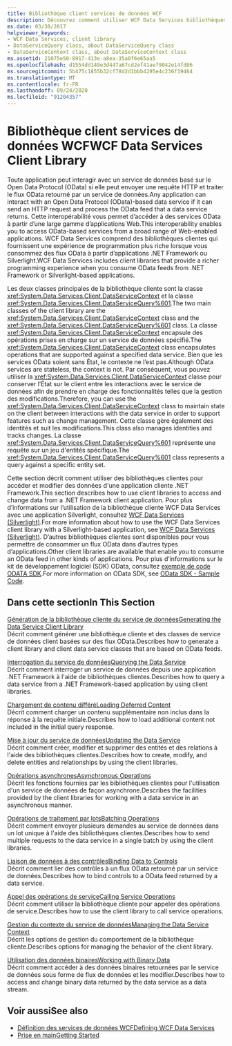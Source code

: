 ```yaml
---
title: Bibliothèque client services de données WCF
description: Découvrez comment utiliser WCF Data Services bibliothèques clientes pour accéder à des données et les modifier à partir d’une application cliente .NET Framework.
ms.date: 03/30/2017
helpviewer_keywords:
- WCF Data Services, client library
- DataServiceQuery class, about DataServiceQuery class
- DataServiceContext class, about DataServiceContext class
ms.assetid: 21075e50-8917-413e-a8ea-35a0f6e65aa5
ms.openlocfilehash: d1554dd149e3d447a67cd2ef41aef9042e14fd06
ms.sourcegitcommit: 5b475c1855b32cf78d2d1bbb4295e4c236f39464
ms.translationtype: MT
ms.contentlocale: fr-FR
ms.lasthandoff: 09/24/2020
ms.locfileid: "91204357"
---
```

# <a name="wcf-data-services-client-library"></a><span data-ttu-id="2d008-103">Bibliothèque client services de données WCF</span><span class="sxs-lookup"><span data-stu-id="2d008-103">WCF Data Services Client Library</span></span>

<span data-ttu-id="2d008-104">Toute application peut interagir avec un service de données basé sur le Open Data Protocol (OData) si elle peut envoyer une requête HTTP et traiter le flux OData retourné par un service de données.</span><span class="sxs-lookup"><span data-stu-id="2d008-104">Any application can interact with an Open Data Protocol (OData)-based data service if it can send an HTTP request and process the OData feed that a data service returns.</span></span> <span data-ttu-id="2d008-105">Cette interopérabilité vous permet d’accéder à des services OData à partir d’une large gamme d’applications Web.</span><span class="sxs-lookup"><span data-stu-id="2d008-105">This interoperability enables you to access OData-based services from a broad range of Web-enabled applications.</span></span> <span data-ttu-id="2d008-106">WCF Data Services comprend des bibliothèques clientes qui fournissent une expérience de programmation plus riche lorsque vous consommez des flux OData à partir d’applications .NET Framework ou Silverlight.</span><span class="sxs-lookup"><span data-stu-id="2d008-106">WCF Data Services includes client libraries that provide a richer programming experience when you consume OData feeds from .NET Framework or Silverlight-based applications.</span></span>  
  
 <span data-ttu-id="2d008-107">Les deux classes principales de la bibliothèque cliente sont la classe <xref:System.Data.Services.Client.DataServiceContext> et la classe <xref:System.Data.Services.Client.DataServiceQuery%601>.</span><span class="sxs-lookup"><span data-stu-id="2d008-107">The two main classes of the client library are the <xref:System.Data.Services.Client.DataServiceContext> class and the <xref:System.Data.Services.Client.DataServiceQuery%601> class.</span></span> <span data-ttu-id="2d008-108">La classe <xref:System.Data.Services.Client.DataServiceContext> encapsule des opérations prises en charge sur un service de données spécifié.</span><span class="sxs-lookup"><span data-stu-id="2d008-108">The <xref:System.Data.Services.Client.DataServiceContext> class encapsulates operations that are supported against a specified data service.</span></span> <span data-ttu-id="2d008-109">Bien que les services OData soient sans État, le contexte ne l’est pas.</span><span class="sxs-lookup"><span data-stu-id="2d008-109">Although OData services are stateless, the context is not.</span></span> <span data-ttu-id="2d008-110">Par conséquent, vous pouvez utiliser la <xref:System.Data.Services.Client.DataServiceContext> classe pour conserver l’État sur le client entre les interactions avec le service de données afin de prendre en charge des fonctionnalités telles que la gestion des modifications.</span><span class="sxs-lookup"><span data-stu-id="2d008-110">Therefore, you can use the <xref:System.Data.Services.Client.DataServiceContext> class to maintain state on the client between interactions with the data service in order to support features such as change management.</span></span> <span data-ttu-id="2d008-111">Cette classe gère également des identités et suit les modifications.</span><span class="sxs-lookup"><span data-stu-id="2d008-111">This class also manages identities and tracks changes.</span></span> <span data-ttu-id="2d008-112">La classe <xref:System.Data.Services.Client.DataServiceQuery%601> représente une requête sur un jeu d'entités spécifique.</span><span class="sxs-lookup"><span data-stu-id="2d008-112">The <xref:System.Data.Services.Client.DataServiceQuery%601> class represents a query against a specific entity set.</span></span>  
  
 <span data-ttu-id="2d008-113">Cette section décrit comment utiliser des bibliothèques clientes pour accéder et modifier des données d'une application cliente .NET Framework.</span><span class="sxs-lookup"><span data-stu-id="2d008-113">This section describes how to use client libraries to access and change data from a .NET Framework client application.</span></span> <span data-ttu-id="2d008-114">Pour plus d’informations sur l’utilisation de la bibliothèque cliente WCF Data Services avec une application Silverlight, consultez [WCF Data Services (Silverlight)](/previous-versions/windows/silverlight/dotnet-windows-silverlight/cc838234(v=vs.95)).</span><span class="sxs-lookup"><span data-stu-id="2d008-114">For more information about how to use the WCF Data Services client library with a Silverlight-based application, see [WCF Data Services (Silverlight)](/previous-versions/windows/silverlight/dotnet-windows-silverlight/cc838234(v=vs.95)).</span></span> <span data-ttu-id="2d008-115">D’autres bibliothèques clientes sont disponibles pour vous permettre de consommer un flux OData dans d’autres types d’applications.</span><span class="sxs-lookup"><span data-stu-id="2d008-115">Other client libraries are available that enable you to consume an OData feed in other kinds of applications.</span></span> <span data-ttu-id="2d008-116">Pour plus d’informations sur le kit de développement logiciel (SDK) OData, consultez [exemple de code ODATA SDK](https://www.odata.org/ecosystem/#sdk).</span><span class="sxs-lookup"><span data-stu-id="2d008-116">For more information on OData SDK, see [OData SDK - Sample Code](https://www.odata.org/ecosystem/#sdk).</span></span>
  
## <a name="in-this-section"></a><span data-ttu-id="2d008-117">Dans cette section</span><span class="sxs-lookup"><span data-stu-id="2d008-117">In This Section</span></span>  

 [<span data-ttu-id="2d008-118">Génération de la bibliothèque cliente du service de données</span><span class="sxs-lookup"><span data-stu-id="2d008-118">Generating the Data Service Client Library</span></span>](generating-the-data-service-client-library-wcf-data-services.md)  
 <span data-ttu-id="2d008-119">Décrit comment générer une bibliothèque cliente et des classes de service de données client basées sur des flux OData.</span><span class="sxs-lookup"><span data-stu-id="2d008-119">Describes how to generate a client library and client data service classes that are based on OData feeds.</span></span>  
  
 [<span data-ttu-id="2d008-120">Interrogation du service de données</span><span class="sxs-lookup"><span data-stu-id="2d008-120">Querying the Data Service</span></span>](querying-the-data-service-wcf-data-services.md)  
 <span data-ttu-id="2d008-121">Décrit comment interroger un service de données depuis une application .NET Framework à l'aide de bibliothèques clientes.</span><span class="sxs-lookup"><span data-stu-id="2d008-121">Describes how to query a data service from a .NET Framework-based application by using client libraries.</span></span>  
  
 [<span data-ttu-id="2d008-122">Chargement de contenu différé</span><span class="sxs-lookup"><span data-stu-id="2d008-122">Loading Deferred Content</span></span>](loading-deferred-content-wcf-data-services.md)  
 <span data-ttu-id="2d008-123">Décrit comment charger un contenu supplémentaire non inclus dans la réponse à la requête initiale.</span><span class="sxs-lookup"><span data-stu-id="2d008-123">Describes how to load additional content not included in the initial query response.</span></span>  
  
 [<span data-ttu-id="2d008-124">Mise à jour du service de données</span><span class="sxs-lookup"><span data-stu-id="2d008-124">Updating the Data Service</span></span>](updating-the-data-service-wcf-data-services.md)  
 <span data-ttu-id="2d008-125">Décrit comment créer, modifier et supprimer des entités et des relations à l'aide des bibliothèques clientes.</span><span class="sxs-lookup"><span data-stu-id="2d008-125">Describes how to create, modify, and delete entities and relationships by using the client libraries.</span></span>  
  
 [<span data-ttu-id="2d008-126">Opérations asynchrones</span><span class="sxs-lookup"><span data-stu-id="2d008-126">Asynchronous Operations</span></span>](asynchronous-operations-wcf-data-services.md)  
 <span data-ttu-id="2d008-127">Décrit les fonctions fournies par les bibliothèques clientes pour l'utilisation d'un service de données de façon asynchrone.</span><span class="sxs-lookup"><span data-stu-id="2d008-127">Describes the facilities provided by the client libraries for working with a data service in an asynchronous manner.</span></span>  
  
 [<span data-ttu-id="2d008-128">Opérations de traitement par lots</span><span class="sxs-lookup"><span data-stu-id="2d008-128">Batching Operations</span></span>](batching-operations-wcf-data-services.md)  
 <span data-ttu-id="2d008-129">Décrit comment envoyer plusieurs demandes au service de données dans un lot unique à l'aide des bibliothèques clientes.</span><span class="sxs-lookup"><span data-stu-id="2d008-129">Describes how to send multiple requests to the data service in a single batch by using the client libraries.</span></span>  
  
 [<span data-ttu-id="2d008-130">Liaison de données à des contrôles</span><span class="sxs-lookup"><span data-stu-id="2d008-130">Binding Data to Controls</span></span>](binding-data-to-controls-wcf-data-services.md)  
 <span data-ttu-id="2d008-131">Décrit comment lier des contrôles à un flux OData retourné par un service de données.</span><span class="sxs-lookup"><span data-stu-id="2d008-131">Describes how to bind controls to a OData feed returned by a data service.</span></span>  
  
 [<span data-ttu-id="2d008-132">Appel des opérations de service</span><span class="sxs-lookup"><span data-stu-id="2d008-132">Calling Service Operations</span></span>](calling-service-operations-wcf-data-services.md)  
 <span data-ttu-id="2d008-133">Décrit comment utiliser la bibliothèque cliente pour appeler des opérations de service.</span><span class="sxs-lookup"><span data-stu-id="2d008-133">Describes how to use the client library to call service operations.</span></span>  
  
 [<span data-ttu-id="2d008-134">Gestion du contexte du service de données</span><span class="sxs-lookup"><span data-stu-id="2d008-134">Managing the Data Service Context</span></span>](managing-the-data-service-context-wcf-data-services.md)  
 <span data-ttu-id="2d008-135">Décrit les options de gestion du comportement de la bibliothèque cliente.</span><span class="sxs-lookup"><span data-stu-id="2d008-135">Describes options for managing the behavior of the client library.</span></span>  
  
 [<span data-ttu-id="2d008-136">Utilisation des données binaires</span><span class="sxs-lookup"><span data-stu-id="2d008-136">Working with Binary Data</span></span>](working-with-binary-data-wcf-data-services.md)  
 <span data-ttu-id="2d008-137">Décrit comment accéder à des données binaires retournées par le service de données sous forme de flux de données et les modifier.</span><span class="sxs-lookup"><span data-stu-id="2d008-137">Describes how to access and change binary data returned by the data service as a data stream.</span></span>  
  
## <a name="see-also"></a><span data-ttu-id="2d008-138">Voir aussi</span><span class="sxs-lookup"><span data-stu-id="2d008-138">See also</span></span>

- [<span data-ttu-id="2d008-139">Définition des services de données WCF</span><span class="sxs-lookup"><span data-stu-id="2d008-139">Defining WCF Data Services</span></span>](defining-wcf-data-services.md)
- [<span data-ttu-id="2d008-140">Prise en main</span><span class="sxs-lookup"><span data-stu-id="2d008-140">Getting Started</span></span>](getting-started-with-wcf-data-services.md)

